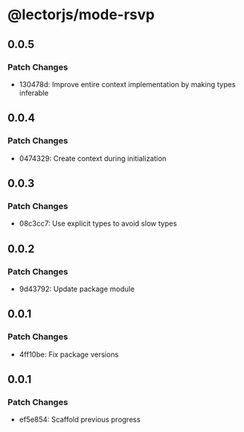 # @lectorjs/mode-rsvp

## 0.0.5

### Patch Changes

- 130478d: Improve entire context implementation by making types inferable

## 0.0.4

### Patch Changes

- 0474329: Create context during initialization

## 0.0.3

### Patch Changes

- 08c3cc7: Use explicit types to avoid slow types

## 0.0.2

### Patch Changes

- 9d43792: Update package module

## 0.0.1

### Patch Changes

- 4ff10be: Fix package versions

## 0.0.1

### Patch Changes

- ef5e854: Scaffold previous progress
